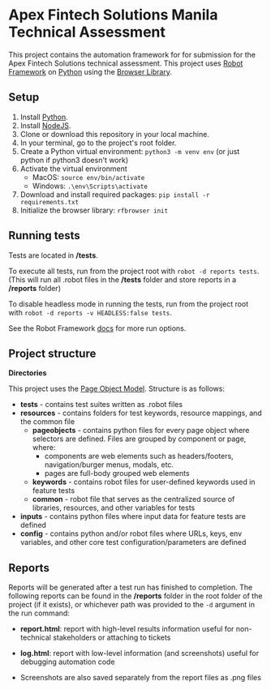 # Apex Fintech Solutions Manila Technical Assessment

This project contains the automation framework for for submission for the Apex Fintech Solutions technical assessment. This project uses [Robot Framework](https://robotframework.org/) on [Python](https://www.python.org/) using the [Browser Library](https://robotframework-browser.org/).

## Setup

1. Install [Python](https://www.python.org/downloads/).
2. Install [NodeJS](https://nodejs.org/en/download/package-manager).
3. Clone or download this repository in your local machine.
4. In your terminal, go to the project's root folder.
5. Create a Python virtual environment: `python3 -m venv env` (or just python if python3 doesn't work)
6. Activate the virtual environment
   - MacOS: `source env/bin/activate`
   - Windows: `.\env\Scripts\activate`
7. Download and install required packages: `pip install -r requirements.txt`
8. Initialize the browser library: `rfbrowser init`

## Running tests

Tests are located in **/tests**.

To execute all tests, run from the project root with `robot -d reports tests`. (This will run all .robot files in the **/tests** folder and store reports in a **/reports** folder)

To disable headless mode in running the tests, run from the project root with `robot -d reports -v HEADLESS:false tests`.

See the Robot Framework [docs](https://robotframework.org/robotframework/latest/RobotFrameworkUserGuide.html#specifying-test-data-to-be-executed) for more run options.

## Project structure

**Directories**

This project uses the [Page Object Model](https://martinfowler.com/bliki/PageObject.html). Structure is as follows:

- **tests** - contains test suites written as .robot files
- **resources** - contains folders for test keywords, resource mappings, and the common file
  - **pageobjects** - contains python files for every page object where selectors are defined. Files are grouped by component or page, where:
    - components are web elements such as headers/footers, navigation/burger menus, modals, etc.
    - pages are full-body grouped web elements
  - **keywords** - contains robot files for user-defined keywords used in feature tests
  - **common** - robot file that serves as the centralized source of libraries, resources, and other variables for tests
- **inputs** - contains python files where input data for feature tests are defined
- **config** - contains python and/or robot files where URLs, keys, env variables, and other core test configuration/parameters are defined

## Reports

Reports will be generated after a test run has finished to completion. The following reports can be found in the **/reports** folder in the root folder of the project (if it exists), or whichever path was provided to the `-d` argument in the run command:

- **report.html**: report with high-level results information useful for non-technical stakeholders or attaching to tickets

- **log.html**: report with low-level information (and screenshots) useful for debugging automation code

- Screenshots are also saved separately from the report files as .png files
